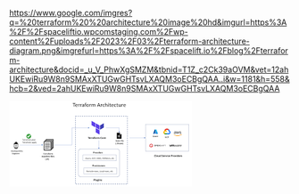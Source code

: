 https://www.google.com/imgres?q=%20terraform%20%20architecture%20image%20hd&imgurl=https%3A%2F%2Fspaceliftio.wpcomstaging.com%2Fwp-content%2Fuploads%2F2023%2F03%2Fterraform-architecture-diagram.png&imgrefurl=https%3A%2F%2Fspacelift.io%2Fblog%2Fterraform-architecture&docid=_u_V_PhwXgSMZM&tbnid=T1Z_c2Ck39aOVM&vet=12ahUKEwiRu9W8n9SMAxXTUGwGHTsvLXAQM3oECBgQAA..i&w=1181&h=558&hcb=2&ved=2ahUKEwiRu9W8n9SMAxXTUGwGHTsvLXAQM3oECBgQAA

![alt text](Untitled.png)